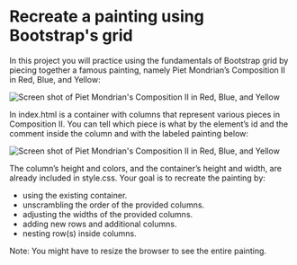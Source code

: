 # Recreate a painting using Bootstrap's grid

In this project you will practice using the fundamentals of Bootstrap grid by piecing together a famous painting, namely
Piet Mondrian’s Composition II in Red, Blue, and Yellow:

![Screen shot of Piet Mondrian's Composition II in Red, Blue, and Yellow](https://content.codecademy.com/courses/learn-bootstrap-4/grid-project/Composition%20II.png)

In index.html is a container with columns that represent various pieces in Composition II. You can tell which piece is
what by the element’s id and the comment inside the column and with the labeled painting below:

![Screen shot of Piet Mondrian's Composition II in Red, Blue, and Yellow](https://content.codecademy.com/courses/learn-bootstrap-4/grid-project/Labeled%20Composition%20II.png)

The column’s height and colors, and the container’s height and width, are already included in style.css. Your goal is to
recreate the painting by:

- using the existing container.
- unscrambling the order of the provided columns.
- adjusting the widths of the provided columns.
- adding new rows and additional columns.
- nesting row(s) inside columns.

Note: You might have to resize the browser to see the entire painting.
